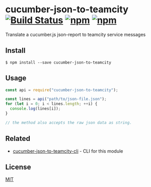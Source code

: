 # cucumber-json-to-teamcity [![Build Status](https://travis-ci.org/oledid-js/cucumber-json-to-teamcity.svg?branch=master)](https://travis-ci.org/oledid-js/cucumber-json-to-teamcity) [![npm](https://img.shields.io/npm/dt/cucumber-json-to-teamcity.svg)](https://www.npmjs.com/package/cucumber-json-to-teamcity) [![npm](https://img.shields.io/npm/v/cucumber-json-to-teamcity.svg)](https://www.npmjs.com/package/cucumber-json-to-teamcity)

Translate a cucumber.js json-report to teamcity service messages

## Install

```
$ npm install --save cucumber-json-to-teamcity
```


## Usage

```js
const api = require("cucumber-json-to-teamcity");

const lines = api("path/to/json-file.json");
for (let i = 0; i < lines.length; ++i) {
  console.log(lines[i]);
}

// the method also accepts the raw json data as string.
```


## Related

- [cucumber-json-to-teamcity-cli](https://github.com/oledid-js/cucumber-json-to-teamcity-cli) - CLI for this module


## License

[MIT](LICENSE)
